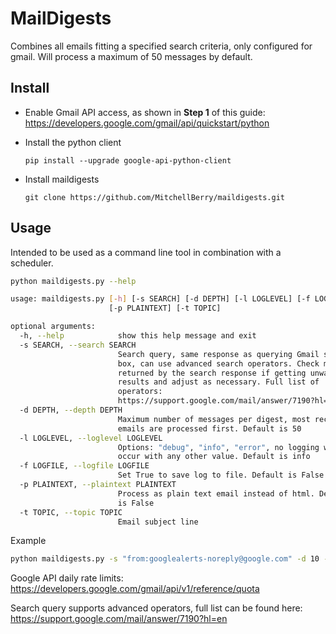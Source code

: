 # MailDigests

Combines all emails fitting a specified search criteria, only configured for gmail. Will process a maximum of 50 messages by default.

## Install
* Enable Gmail API access, as shown in **Step 1** of this guide:
https://developers.google.com/gmail/api/quickstart/python

* Install the python client 
    ```shell
    pip install --upgrade google-api-python-client
    ```
* Install maildigests
    ```shell
    git clone https://github.com/MitchellBerry/maildigests.git
    ```
## Usage

Intended to be used as a command line tool in combination with a scheduler.
```bash
python maildigests.py --help

usage: maildigests.py [-h] [-s SEARCH] [-d DEPTH] [-l LOGLEVEL] [-f LOGFILE]
                      [-p PLAINTEXT] [-t TOPIC]

optional arguments:
  -h, --help            show this help message and exit
  -s SEARCH, --search SEARCH
                        Search query, same response as querying Gmail search
                        box, can use advanced search operators. Check messages
                        returned by the search response if getting unwanted
                        results and adjust as necessary. Full list of
                        operators:
                        https://support.google.com/mail/answer/7190?hl=en
  -d DEPTH, --depth DEPTH
                        Maximum number of messages per digest, most recent
                        emails are processed first. Default is 50
  -l LOGLEVEL, --loglevel LOGLEVEL
                        Options: "debug", "info", "error", no logging will
                        occur with any other value. Default is info
  -f LOGFILE, --logfile LOGFILE
                        Set True to save log to file. Default is False
  -p PLAINTEXT, --plaintext PLAINTEXT
                        Process as plain text email instead of html. Default
                        is False
  -t TOPIC, --topic TOPIC
                        Email subject line
```

Example

```bash
python maildigests.py -s "from:googlealerts-noreply@google.com" -d 10 -t "Alerts Digest"
```
Google API daily rate limits: https://developers.google.com/gmail/api/v1/reference/quota

Search query supports advanced operators, full list can be found here: https://support.google.com/mail/answer/7190?hl=en



